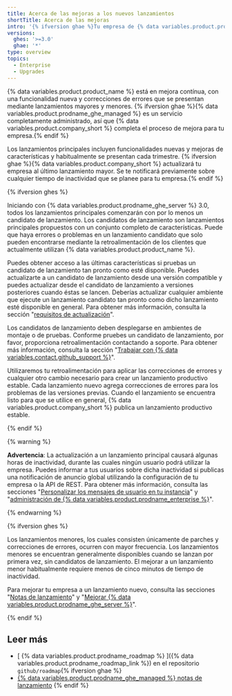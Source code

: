 ```yaml
---
title: Acerca de las mejoras a los nuevos lanzamientos
shortTitle: Acerca de las mejoras
intro: '{% ifversion ghae %}Tu empresa de {% data variables.product.product_name %} se actualiza constantemente con las últimas características y correcciones de errores mediante {% data variables.product.company_short %}.{% else %}Puedes beneficiarte de las características nuevas y de las correcciones de errores para {% data variables.product.product_name %} si mejoras tu empresa a una versión que se haya lanzado recientemente.{% endif %}'
versions:
  ghes: '>=3.0'
  ghae: '*'
type: overview
topics:
  - Enterprise
  - Upgrades
---
```


{% data variables.product.product_name %} está en mejora contínua, con una funcionalidad nueva y correcciones de errores que se presentan mediante lanzamientos mayores y menores. {% ifversion ghae %}{% data variables.product.prodname_ghe_managed %} es un servicio completamente administrado, así que {% data variables.product.company_short %} completa el proceso de mejora para tu empresa.{% endif %}

Los lanzamientos principales incluyen funcionalidades nuevas y mejoras de características y habitualmente se presentan cada trimestre. {% ifversion ghae %}{% data variables.product.company_short %} actualizará tu empresa al último lanzamiento mayor. Se te notificará previamente sobre cualquier tiempo de inactividad que se planee para tu empresa.{% endif %}

{% ifversion ghes %}

Iniciando con {% data variables.product.prodname_ghe_server %} 3.0, todos los lanzamientos principales comenzarán con por lo menos un candidato de lanzamiento. Los candidatos de lanzamiento son lanzamientos principales propuestos con un conjunto completo de características. Puede que haya errores o problemas en un lanzamiento candidato que solo pueden encontrarse mediante la retroalimentación de los clientes que actualmente utilizan {% data variables.product.product_name %}.

Puedes obtener acceso a las últimas características si pruebas un candidato de lanzamiento tan pronto como esté disponible. Puedes actualizarte a un candidato de lanzamiento desde una versión compatible y puedes actualizar desde el candidato de lanzamiento a versiones posteriores cuando éstas se lancen. Deberías actualizar cualquier ambiente que ejecute un lanzamiento candidato tan pronto como dicho lanzamiento esté disponible en general. Para obtener más información, consulta la sección "[requisitos de actualización](/admin/enterprise-management/upgrade-requirements)".

Los candidatos de lanzamiento deben desplegarse en ambientes de montaje o de pruebas. Conforme pruebes un candidato de lanzamiento, por favor, proporciona retroalimentación contactando a soporte. Para obtener más información, consulta la sección "[Trabajar con {% data variables.contact.github_support %}](/admin/enterprise-support)".

Utilizaremos tu retroalimentación para aplicar las correcciones de errores y cualquier otro cambio necesario para crear un lanzamiento productivo estable. Cada lanzamiento nuevo agrega correcciones de errores para los problemas de las versiones previas. Cuando el lanzamiento se encuentra listo para que se utilice en general, {% data variables.product.company_short %} publica un lanzamiento productivo estable.

{% endif %}

{% warning %}

**Advertencia**: La actualización a un lanzamiento principal causará algunas horas de inactividad, durante las cuales ningún usuario podrá utilizar la empresa. Puedes informar a tus usuarios sobre dicha inactividad si publicas una notificación de anuncio global utilizando la configuración de tu empresa o la API de REST. Para obtener más información, consulta las secciones "[Personalizar los mensajes de usuario en tu instancia](/admin/user-management/customizing-user-messages-on-your-instance#creating-a-global-announcement-banner)" y "[administración de {% data variables.product.prodname_enterprise %}](/rest/reference/enterprise-admin#announcements)".

{% endwarning %}

{% ifversion ghes %}

Los lanzamientos menores, los cuales consisten únicamente de parches y correcciones de errores, ocurren con mayor frecuencia. Los lanzamientos menores se encuentran generalmente disponibles cuando se lanzan por primera vez, sin candidatos de lanzamiento. El mejorar a un lanzamiento menor habitualmente requiere menos de cinco minutos de tiempo de inactividad.

Para mejorar tu empresa a un lanzamiento nuevo, consulta las secciones "[Notas de lanzamiento](/enterprise-server/admin/release-notes)" y "[Mejorar {% data variables.product.prodname_ghe_server %}](/admin/enterprise-management/upgrading-github-enterprise-server)".

{% endif %}

## Leer más

- [ {% data variables.product.prodname_roadmap %} ]({% data variables.product.prodname_roadmap_link %}) en el repositorio `github/roadmap`{% ifversion ghae %}
- [ {% data variables.product.prodname_ghe_managed %} notas de lanzamiento](/admin/release-notes)
{% endif %}
